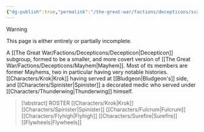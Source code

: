 ```yaml
---
{"dg-publish":true,"permalink":"/the-great-war/factions/decepticons/scavengers/","noteIcon":"default"}
---
```

  
>[!warning] 
>This page is either entirely or partially incomplete. 

A [[The Great War/Factions/Decepticons/Decepticon\|Decepticon]] subgroup, formed to be a smaller, and more covert version of [[The Great War/Factions/Decepticons/Mayhem\|Mayhem]]. Most of its members are former Mayhems, two in particular having very notable histories. [[Characters/Krok\|Krok]] having served at [[Bludgeon\|Bludgeon's]] side, and [[Characters/Spinister\|Spinister]] a decorated medic who served under [[Characters/Thunderwing\|Thunderwing]] himself. 

> [!abstract] ROSTER 
> [[Characters/Krok\|Krok]]
> [[Characters/Spinister\|Spinister]]
> [[Characters/Fulcrum\|Fulcrum]]
> [[Characters/Flyhigh\|Flyhigh]]
> [[Characters/Surefire\|Surefire]]
> [[Flywheels\|Flywheels]]